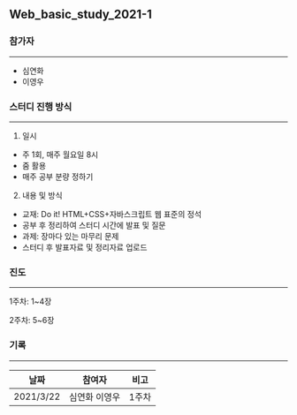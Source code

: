 ## Web_basic_study_2021-1

### 참가자
------------------------------------
* 심연화
* 이영우


### 스터디 진행 방식
------------------------------
1. 일시
* 주 1회, 매주 월요일 8시
* 줌 활용
* 매주 공부 분량 정하기

2. 내용 및 방식
* 교재: Do it! HTML+CSS+자바스크립트 웹 표준의 정석
* 공부 후 정리하여 스터디 시간에 발표 및 질문
* 과제: 장마다 있는 마무리 문제
* 스터디 후 발표자료 및 정리자료 업로드

### 진도
------------------------------
1주차: 1~4장

2주차: 5~6장

### 기록
------------------------------
|날짜|참여자|비고|
|----|------|----|
|2021/3/22|심연화 이영우|1주차|
